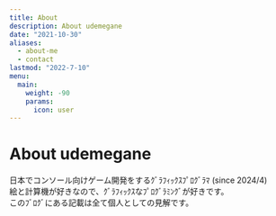 ```yaml
---
title: About
description: About udemegane
date: "2021-10-30"
aliases:
  - about-me
  - contact
lastmod: "2022-7-10"
menu:
  main:
    weight: -90
    params:
      icon: user
---
```


# About udemegane

日本でコンソール向けゲーム開発をするｸﾞﾗﾌｨｯｸｽﾌﾟﾛｸﾞﾗﾏ (since 2024/4)  
絵と計算機が好きなので、ｸﾞﾗﾌｨｯｸｽなﾌﾟﾛｸﾞﾗﾐﾝｸﾞが好きです。  
このﾌﾞﾛｸﾞにある記載は全て個人としての見解です。
